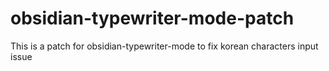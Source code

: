 # obsidian-typewriter-mode-patch
This is a patch for obsidian-typewriter-mode to fix korean characters input issue
